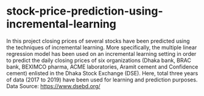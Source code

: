 # stock-price-prediction-using-incremental-learning
In this project closing prices of several stocks have been predicted using the techniques of incremental learning. More specifically, the multiple linear regression model has been used on an incremental learning setting in order to predict the daily closing prices of six organizations (Dhaka bank, BRAC bank, BEXIMCO pharma, ACME laboratories, Aramit cement and Confidence cement) enlisted in the Dhaka Stock Exchange (DSE). Here, total three years of data (2017 to 2019) have been used for learning and prediction purposes.  Data Source: https://www.dsebd.org/
